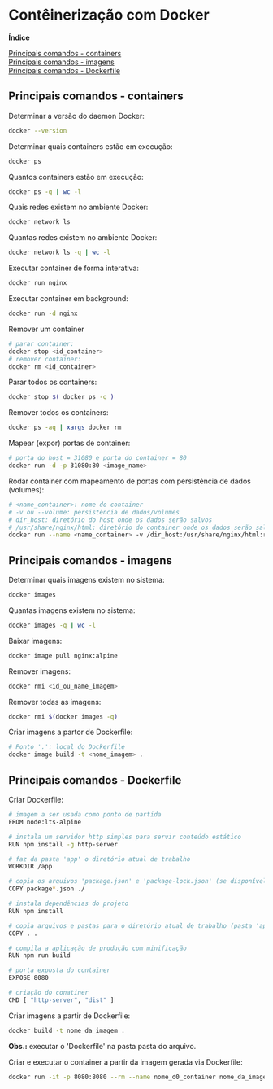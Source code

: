# Contêinerização com Docker

**Índice**  

[Principais comandos - containers](#maincmdcont)  
[Principais comandos - imagens](#maincmdima)  
[Principais comandos - Dockerfile](#maindockfile)  

<div id='maincmdcont'/>

## Principais comandos - containers

Determinar a versão do daemon Docker:
```bash
docker --version
```

Determinar quais containers estão em execução:
```bash
docker ps
```

Quantos containers estão em execução:
```bash
docker ps -q | wc -l
```

Quais redes existem no ambiente Docker:  
```bash
docker network ls
```

Quantas redes existem no ambiente Docker:  
```bash
docker network ls -q | wc -l
```

Executar container de forma interativa:
```bash
docker run nginx
```

Executar container em background:
```bash
docker run -d nginx
```

Remover um container
```bash
# parar container:
docker stop <id_container>
# remover container:
docker rm <id_container>
```

Parar todos os containers:
```bash
docker stop $( docker ps -q )
```

Remover todos os containers:
```bash
docker ps -aq | xargs docker rm
```

Mapear (expor) portas de container:
```bash
# porta do host = 31080 e porta do container = 80
docker run -d -p 31080:80 <image_name>
```

Rodar container com mapeamento de portas com persistência de dados (volumes):
```bash
# <name_container>: nome do container
# -v ou --volume: persistência de dados/volumes
# dir_host: diretório do host onde os dados serão salvos
# /usr/share/nginx/html: diretório do container onde os dados serão salvos
docker run --name <name_container> -v /dir_host:/usr/share/nginx/html:ro -d nginx
```

## Principais comandos - imagens

<div id='maincmdima'/>

Determinar quais imagens existem no sistema:
```bash
docker images
```

Quantas imagens existem no sistema:
```bash
docker images -q | wc -l
```

Baixar imagens:
```bash
docker image pull nginx:alpine
```

Remover imagens:
```bash
docker rmi <id_ou_name_imagem>
```

Remover todas as imagens:
```bash
docker rmi $(docker images -q)
```

Criar imagens a partor de Dockerfile:
```bash
# Ponto '.': local do Dockerfile
docker image build -t <nome_imagem> .
```

<div id='maindockfile'/>

## Principais comandos - Dockerfile

Criar Dockerfile:
```bash
# imagem a ser usada como ponto de partida
FROM node:lts-alpine

# instala um servidor http simples para servir conteúdo estático
RUN npm install -g http-server

# faz da pasta 'app' o diretório atual de trabalho
WORKDIR /app

# copia os arquivos 'package.json' e 'package-lock.json' (se disponível)
COPY package*.json ./

# instala dependências do projeto
RUN npm install

# copia arquivos e pastas para o diretório atual de trabalho (pasta 'app')
COPY . .

# compila a aplicação de produção com minificação
RUN npm run build

# porta exposta do container
EXPOSE 8080

# criação do conatiner
CMD [ "http-server", "dist" ]
```

Criar imagens a partir de Dockerfile:
```bash
docker build -t nome_da_imagem .
```

**Obs.:** executar o 'Dockerfile' na pasta pasta do arquivo.  

Criar e executar o container a partir da imagem gerada via Dockerfile:
```bash
docker run -it -p 8080:8080 --rm --name nome_d0_container nome_da_imagem
```


